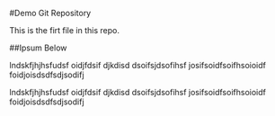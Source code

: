 #Demo Git Repository

This is the firt file in this repo.

##Ipsum Below

lndskfjhjhsfudsf oidjfdsif djkdisd dsoifsjdsofihsf josifsoidfsoifhsoioidf foidjoisdsdfsdjsodifj

lndskfjhjhsfudsf oidjfdsif djkdisd dsoifsjdsofihsf josifsoidfsoifhsoioidf foidjoisdsdfsdjsodifj